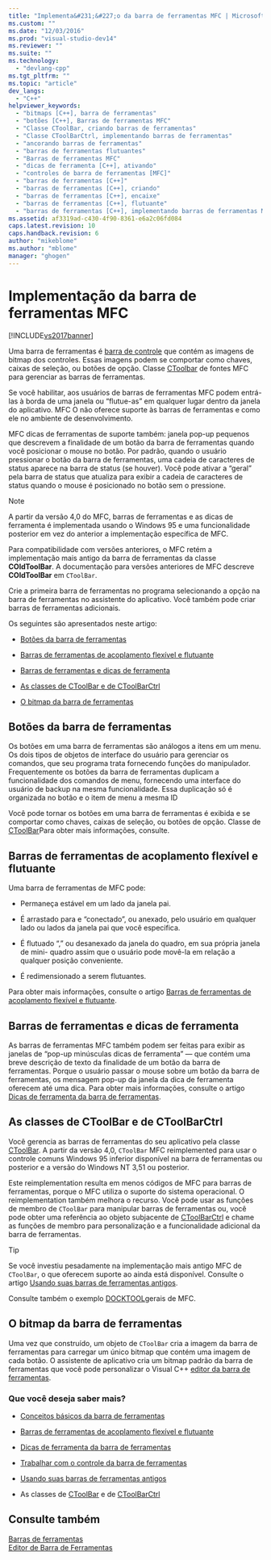 ```yaml
---
title: "Implementa&#231;&#227;o da barra de ferramentas MFC | Microsoft Docs"
ms.custom: ""
ms.date: "12/03/2016"
ms.prod: "visual-studio-dev14"
ms.reviewer: ""
ms.suite: ""
ms.technology: 
  - "devlang-cpp"
ms.tgt_pltfrm: ""
ms.topic: "article"
dev_langs: 
  - "C++"
helpviewer_keywords: 
  - "bitmaps [C++], barra de ferramentas"
  - "botões [C++], Barras de ferramentas MFC"
  - "Classe CToolBar, criando barras de ferramentas"
  - "Classe CToolBarCtrl, implementando barras de ferramentas"
  - "ancorando barras de ferramentas"
  - "barras de ferramentas flutuantes"
  - "Barras de ferramentas MFC"
  - "dicas de ferramenta [C++], ativando"
  - "controles de barra de ferramentas [MFC]"
  - "barras de ferramentas [C++]"
  - "barras de ferramentas [C++], criando"
  - "barras de ferramentas [C++], encaixe"
  - "barras de ferramentas [C++], flutuante"
  - "barras de ferramentas [C++], implementando barras de ferramentas MFC"
ms.assetid: af3319ad-c430-4f90-8361-e6a2c06fd084
caps.latest.revision: 10
caps.handback.revision: 6
author: "mikeblome"
ms.author: "mblome"
manager: "ghogen"
---
```

# Implementa&#231;&#227;o da barra de ferramentas MFC
[!INCLUDE[vs2017banner](../assembler/inline/includes/vs2017banner.md)]

Uma barra de ferramentas é [barra de controle](../Topic/Control%20Bars.md) que contém as imagens de bitmap dos controles.  Essas imagens podem se comportar como chaves, caixas de seleção, ou botões de opção.  Classe [CToolbar](../mfc/reference/ctoolbar-class.md) de fontes MFC para gerenciar as barras de ferramentas.  
  
 Se você habilitar, aos usuários de barras de ferramentas MFC podem entrá\-las à borda de uma janela ou “flutue\-as” em qualquer lugar dentro da janela do aplicativo.  MFC O não oferece suporte às barras de ferramentas e como ele no ambiente de desenvolvimento.  
  
 MFC dicas de ferramentas de suporte também: janela pop\-up pequenos que descrevem a finalidade de um botão da barra de ferramentas quando você posicionar o mouse no botão.  Por padrão, quando o usuário pressionar o botão da barra de ferramentas, uma cadeia de caracteres de status aparece na barra de status \(se houver\).  Você pode ativar a “geral” pela barra de status que atualiza para exibir a cadeia de caracteres de status quando o mouse é posicionado no botão sem o pressione.  
  
> [!NOTE]
>  A partir da versão 4,0 do MFC, barras de ferramentas e as dicas de ferramenta é implementada usando o Windows 95 e uma funcionalidade posterior em vez do anterior a implementação específica de MFC.  
  
 Para compatibilidade com versões anteriores, o MFC retém a implementação mais antigo da barra de ferramentas da classe **COldToolBar**.  A documentação para versões anteriores de MFC descreve **COldToolBar** em `CToolBar`.  
  
 Crie a primeira barra de ferramentas no programa selecionando a opção na barra de ferramentas no assistente do aplicativo.  Você também pode criar barras de ferramentas adicionais.  
  
 Os seguintes são apresentados neste artigo:  
  
-   [Botões da barra de ferramentas](#_core_toolbar_buttons)  
  
-   [Barras de ferramentas de acoplamento flexível e flutuante](#_core_docking_and_floating_toolbars)  
  
-   [Barras de ferramentas e dicas de ferramenta](#_core_toolbars_and_tool_tips)  
  
-   [As classes de CToolBar e de CToolBarCtrl](#_core_the_ctoolbar_and_ctoolbarctrl_classes)  
  
-   [O bitmap da barra de ferramentas](#_core_the_toolbar_bitmap)  
  
##  <a name="_core_toolbar_buttons"></a> Botões da barra de ferramentas  
 Os botões em uma barra de ferramentas são análogos a itens em um menu.  Os dois tipos de objetos de interface do usuário para gerenciar os comandos, que seu programa trata fornecendo funções do manipulador.  Frequentemente os botões da barra de ferramentas duplicam a funcionalidade dos comandos de menu, fornecendo uma interface do usuário de backup na mesma funcionalidade.  Essa duplicação só é organizada no botão e o item de menu a mesma ID  
  
 Você pode tornar os botões em uma barra de ferramentas é exibida e se comportar como chaves, caixas de seleção, ou botões de opção.  Classe de [CToolBar](../mfc/reference/ctoolbar-class.md)Para obter mais informações, consulte.  
  
##  <a name="_core_docking_and_floating_toolbars"></a> Barras de ferramentas de acoplamento flexível e flutuante  
 Uma barra de ferramentas de MFC pode:  
  
-   Permaneça estável em um lado da janela pai.  
  
-   É arrastado para e “conectado”, ou anexado, pelo usuário em qualquer lado ou lados da janela pai que você especifica.  
  
-   É flutuado “,” ou desanexado da janela do quadro, em sua própria janela de mini\- quadro assim que o usuário pode movê\-la em relação a qualquer posição conveniente.  
  
-   É redimensionado a serem flutuantes.  
  
 Para obter mais informações, consulte o artigo [Barras de ferramentas de acoplamento flexível e flutuante](../mfc/docking-and-floating-toolbars.md).  
  
##  <a name="_core_toolbars_and_tool_tips"></a> Barras de ferramentas e dicas de ferramenta  
 As barras de ferramentas MFC também podem ser feitas para exibir as janelas de “pop\-up minúsculas dicas de ferramenta” — que contém uma breve descrição de texto da finalidade de um botão da barra de ferramentas.  Porque o usuário passar o mouse sobre um botão da barra de ferramentas, os mensagem pop\-up da janela da dica de ferramenta oferecem até uma dica.  Para obter mais informações, consulte o artigo [Dicas de ferramenta da barra de ferramentas](../Topic/Toolbar%20Tool%20Tips.md).  
  
##  <a name="_core_the_ctoolbar_and_ctoolbarctrl_classes"></a> As classes de CToolBar e de CToolBarCtrl  
 Você gerencia as barras de ferramentas do seu aplicativo pela classe [CToolBar](../mfc/reference/ctoolbar-class.md).  A partir da versão 4,0, `CToolBar` MFC reimplemented para usar o controle comuns Windows 95 inferior disponível na barra de ferramentas ou posterior e a versão do Windows NT 3,51 ou posterior.  
  
 Este reimplementation resulta em menos códigos de MFC para barras de ferramentas, porque o MFC utiliza o suporte do sistema operacional.  O reimplementation também melhora o recurso.  Você pode usar as funções de membro de `CToolBar` para manipular barras de ferramentas ou, você pode obter uma referência ao objeto subjacente de [CToolBarCtrl](../mfc/reference/ctoolbarctrl-class.md) e chame as funções de membro para personalização e a funcionalidade adicional da barra de ferramentas.  
  
> [!TIP]
>  Se você investiu pesadamente na implementação mais antigo MFC de `CToolBar`, o que oferecem suporte ao ainda está disponível.  Consulte o artigo [Usando suas barras de ferramentas antigos](../Topic/Using%20Your%20Old%20Toolbars.md).  
  
 Consulte também o exemplo [DOCKTOOL](../top/visual-cpp-samples.md)gerais de MFC.  
  
##  <a name="_core_the_toolbar_bitmap"></a> O bitmap da barra de ferramentas  
 Uma vez que construído, um objeto de `CToolBar` cria a imagem da barra de ferramentas para carregar um único bitmap que contém uma imagem de cada botão.  O assistente de aplicativo cria um bitmap padrão da barra de ferramentas que você pode personalizar o Visual C\+\+ [editor da barra de ferramentas](../mfc/toolbar-editor.md).  
  
### Que você deseja saber mais?  
  
-   [Conceitos básicos da barra de ferramentas](../mfc/toolbar-fundamentals.md)  
  
-   [Barras de ferramentas de acoplamento flexível e flutuante](../mfc/docking-and-floating-toolbars.md)  
  
-   [Dicas de ferramenta da barra de ferramentas](../Topic/Toolbar%20Tool%20Tips.md)  
  
-   [Trabalhar com o controle da barra de ferramentas](../Topic/Working%20with%20the%20Toolbar%20Control.md)  
  
-   [Usando suas barras de ferramentas antigos](../Topic/Using%20Your%20Old%20Toolbars.md)  
  
-   As classes de [CToolBar](../mfc/reference/ctoolbar-class.md) e de [CToolBarCtrl](../mfc/reference/ctoolbarctrl-class.md)  
  
## Consulte também  
 [Barras de ferramentas](../mfc/toolbars.md)   
 [Editor de Barra de Ferramentas](../mfc/toolbar-editor.md)